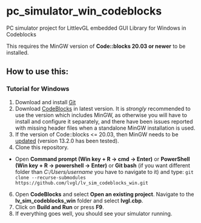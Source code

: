 # pc_simulator_win_codeblocks
PC simulator project for LittlevGL embedded GUI Library for Windows in Codeblocks

This requires the MinGW version of **Code::blocks 20.03 or newer** to be installed.

## How to use this:

###  Tutorial for Windows
1) Download and install [Git](https://git-scm.com/downloads) 
2) Download [CodeBlocks](https://www.codeblocks.org/downloads/) in latest version. It is *strongly* recommended to use the version which includes MinGW, as otherwise you will have to install and configure it separately, and there have been issues reported with missing header files when a standalone MinGW installation is used.
4) If the version of Code::blocks <= 20.03, then MinGW needs to be [updated](https://github.com/niXman/mingw-builds-binaries/releases/tag/13.2.0-rt_v11-rev1) (version 13.2.0 has been tested).
5) Clone this repository. 
- Open **Command prompt (Win key + R -> cmd -> Enter)** or **PowerShell (Win key + R -> powershell -> Enter)** or **Git bash** (if you want different folder than _C:/Users/username_ you have to navigate to it) and type: `git clone --recurse-submodules https://github.com/lvgl/lv_sim_codeblocks_win.git`
6) Open **CodeBlocks** and select **Open an existing project**. Navigate to the **lv_sim_codeblocks_win** folder and select **lvgl.cbp**. 
7) Click on **Build and Run** or press **F9**. 
8) If everything goes well, you should see your simulator running. 

